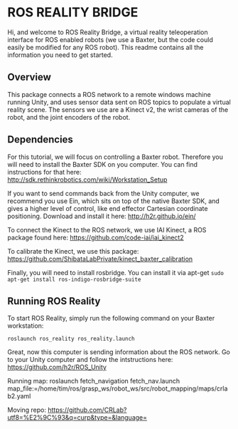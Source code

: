 # ROS REALITY BRIDGE

Hi, and welcome to ROS Reality Bridge, a virtual reality teleoperation interface for ROS enabled robots (we use a Baxter, but the code could easily be modified for any ROS robot). This readme contains all the information you need to get started.

## Overview

This package connects a ROS network to a remote windows machine running Unity, and uses sensor data sent on ROS topics to populate a virtual reality scene. The sensors we use are a Kinect v2, the wrist cameras of the robot, and the joint encoders of the robot.

## Dependencies

For this tutorial, we will focus on controlling a Baxter robot. Therefore you will need to install the Baxter SDK on you computer. You can find instructions for that here: http://sdk.rethinkrobotics.com/wiki/Workstation_Setup

If you want to send commands back from the Unity computer, we recommend you use Ein, which sits on top of the native Baxter SDK, and gives a higher level of control, like end effector Cartesian coordinate positioning. Download and install it here: http://h2r.github.io/ein/

To connect the Kinect to the ROS network, we use IAI Kinect, a ROS package found here: https://github.com/code-iai/iai_kinect2

To calibrate the Kinect, we use this package: https://github.com/ShibataLabPrivate/kinect_baxter_calibration

Finally, you will need to install rosbridge. You can install it via apt-get ```sudo apt-get install ros-indigo-rosbridge-suite```

## Running ROS Reality

To start ROS Reality, simply run the following command on your Baxter workstation:

``roslaunch ros_reality ros_reality.launch``

Great, now this computer is sending information about the ROS network. Go to your Unity computer and follow the intstructions here: https://github.com/h2r/ROS_Unity

Running map:
roslaunch fetch_navigation fetch_nav.launch map_file:=/home/tim/ros/grasp_ws/robot_ws/src/robot_mapping/maps/crlab2.yaml 

Moving repo:
https://github.com/CRLab?utf8=%E2%9C%93&q=curp&type=&language=

